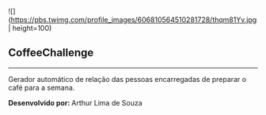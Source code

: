 ![](https://pbs.twimg.com/profile_images/606810564510281728/thqm81Yv.jpg | height=100)
<h2>CoffeeChallenge</h2>
<hr>
<p>Gerador automático de relação das pessoas encarregadas de preparar o café para a semana.</p>
<strong>Desenvolvido por: </strong> Arthur Lima de Souza
